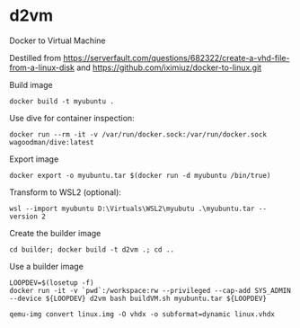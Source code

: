# d2vm
Docker to Virtual Machine

Destilled from https://serverfault.com/questions/682322/create-a-vhd-file-from-a-linux-disk
and
https://github.com/iximiuz/docker-to-linux.git


Build image
```
docker build -t myubuntu .
```

Use dive for container inspection:
```
docker run --rm -it -v /var/run/docker.sock:/var/run/docker.sock wagoodman/dive:latest
```

Export image
```
docker export -o myubuntu.tar $(docker run -d myubuntu /bin/true)
```

Transform to WSL2 (optional):
```
wsl --import myubuntu D:\Virtuals\WSL2\myubutu .\myubuntu.tar --version 2
```

Create the builder image
```
cd builder; docker build -t d2vm .; cd ..
```

Use a builder image
```
LOOPDEV=$(losetup -f)
docker run -it -v `pwd`:/workspace:rw --privileged --cap-add SYS_ADMIN --device ${LOOPDEV} d2vm bash buildVM.sh myubuntu.tar ${LOOPDEV}
```

```
qemu-img convert linux.img -O vhdx -o subformat=dynamic linux.vhdx
```
